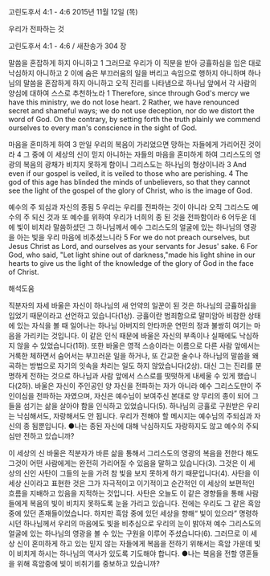 고린도후서 4:1 - 4:6 
2015년 11월 12일 (목)

우리가 전파하는 것



고린도후서 4:1 - 4:6 / 새찬송가 304 장


말씀을 혼잡하게 하지 아니하고
1 그러므로 우리가 이 직분을 받아 긍휼하심을 입은 대로 낙심하지 아니하고 2 이에 숨은 부끄러움의 일을 버리고 속임으로 행하지 아니하며 하나님의 말씀을 혼잡하게 하지 아니하고 오직 진리를 나타냄으로 하나님 앞에서 각 사람의 양심에 대하여 스스로 추천하노라 
1 Therefore, since through God's mercy we have this ministry, we do not lose heart. 2 Rather, we have renounced secret and shameful ways; we do not use deception, nor do we distort the word of God. On the contrary, by setting forth the truth plainly we commend ourselves to every man's conscience in the sight of God. 

마음을 혼미하게 하여
3 만일 우리의 복음이 가리었으면 망하는 자들에게 가리어진 것이라 4 그 중에 이 세상의 신이 믿지 아니하는 자들의 마음을 혼미하게 하여 그리스도의 영광의 복음의 광채가 비치지 못하게 함이니 그리스도는 하나님의 형상이니라 
3 And even if our gospel is veiled, it is veiled to those who are perishing. 4 The god of this age has blinded the minds of unbelievers, so that they cannot see the light of the gospel of the glory of Christ, who is the image of God. 

예수의 주 되심과 자신의 종됨
5 우리는 우리를 전파하는 것이 아니라 오직 그리스도 예수의 주 되신 것과 또 예수를 위하여 우리가 너희의 종 된 것을 전파함이라 6 어두운 데에 빛이 비치라 말씀하셨던 그 하나님께서 예수 그리스도의 얼굴에 있는 하나님의 영광을 아는 빛을 우리 마음에 비추셨느니라
5 For we do not preach ourselves, but Jesus Christ as Lord, and ourselves as your servants for Jesus' sake. 6 For God, who said, "Let light shine out of darkness,"made his light shine in our hearts to give us the light of the knowledge of the glory of God in the face of Christ.

해석도움





직분자의 자세 
바울은 자신이 하나님의 새 언약의 일꾼이 된 것은 하나님의 긍휼하심을 입었기 때문이라고 선언하고 있습니다(1상). 긍휼이란 범죄함으로 말미암아 비참한 상태에 있는 자식을 볼 때 일어나는 하나님 아버지의 안타까운 연민의 정과 불쌍히 여기는 마음을 가리키는 것입니다. 이 같은 인식 때문에 바울은 자신의 부족이나 실패에도 낙심하지 않을 수 있었습니다(1하). 또한 바울은 영적 스승이라는 이름으로 다른 사람 앞에서는 거룩한 체하면서 숨어서는 부끄러운 일을 하거나, 또 간교한 술수나 하나님의 말씀을 왜곡하는 방법으로 자기의 잇속을 차리는 일도 하지 않았습니다(2상). 대신 그는 진리를 분명하게 전하는 것으로 하나님과 사람 앞에서 스스로를 떳떳하게 내세울 수 있게 했습니다(2하). 바울은 자신이 주인공인 양 자신을 전파하는 자가 아니라 예수 그리스도만이 주인이심을 전파하는 자였으며, 자신은 예수님이 보여주신 본대로 양 무리의 종이 되어 그들을 섬기는 삶을 살아야 함을 인식하고 있었습니다(5). 하나님의 긍휼로 구원받은 우리는 낙심해서도, 자랑해서도 안 됩니다. 우리가 전해야 할 메시지는 예수님의 주되심과 자신의 종 됨뿐입니다.
●나는 종된 자신에 대해 낙심하지도 자랑하지도 않고 예수의 주되심만 전하고 있습니까?

이 세상의 신 
바울은 직분자가 바른 삶을 통해서 그리스도의 영광의 복음을 전한다 해도 그것이 어떤 사람에게는 완전히 가리어질 수 있음을 말하고 있습니다(3). 그것은 이 세상의 신인 사탄이 그들의 눈을 가려 참 빛을 보지 못하게 하기 때문입니다(4). 사탄을 이 세상 신이라고 표현한 것은 그가 자극적이고 이기적이고 순간적인 이 세상의 보편적인 흐름을 지배하고 있음을 지적하는 것입니다. 사탄은 오늘도 이 같은 경향들을 통해 사람들에게 복음의 빛이 비치지 못하도록 눈을 가리고 있습니다. 전에는 우리도 그 같은 흑암 중에 있던 존재들이었습니다. 하지만 흑암 중에 있던 세상을 향해“ 빛이 있으라” 명령하시던 하나님께서 우리의 마음에도 빛을 비추심으로 우리의 눈이 밝아져 예수 그리스도의 얼굴에 있는 하나님의 영광을 볼 수 있는 구원을 이루어 주셨습니다(6). 그러므로 이 세상 신이 혼미하게 하고 있는 믿지 않는 자들에게 복음을 전하기 위해서는 흑암 가운데 빛이 비치게 하시는 하나님의 역사가 있도록 기도해야 합니다.
●나는 복음을 전할 영혼들을 위해 흑암중에 빛이 비취기를 중보하고 있습니까?